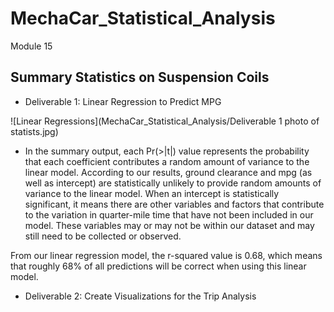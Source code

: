 # MechaCar_Statistical_Analysis
Module 15

## Summary Statistics on Suspension Coils

-  Deliverable 1: Linear Regression to Predict MPG

![Linear Regressions](MechaCar_Statistical_Analysis/Deliverable 1 photo of statists.jpg)

-  In the summary output, each Pr(>|t|) value represents the probability that each coefficient contributes a random amount of variance to the linear model. According to our results, ground clearance and mpg (as well as intercept) are statistically unlikely to provide random amounts of variance to the linear model. When an intercept is statistically significant, it means there are other variables and factors that contribute to the variation in quarter-mile time that have not been included in our model. These variables may or may not be within our dataset and may still need to be collected or observed.

From our linear regression model, the r-squared value is 0.68, which means that roughly 68% of all predictions will be correct when using this linear model. 

-  Deliverable 2: Create Visualizations for the Trip Analysis
